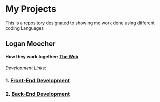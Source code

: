 # My Projects 
This is a repository designated to showing me work done using different coding Languages

## Logan Moecher

#### How they work together: [The Web](the_web/README.md "the_web README.md file")

*Development Links*:

### 1. [Front-End Development](frontend/README.md "Front-End Development README.md file")

### 2. [Back-End Development](backend/README.md "Back-End Development README.md file")




